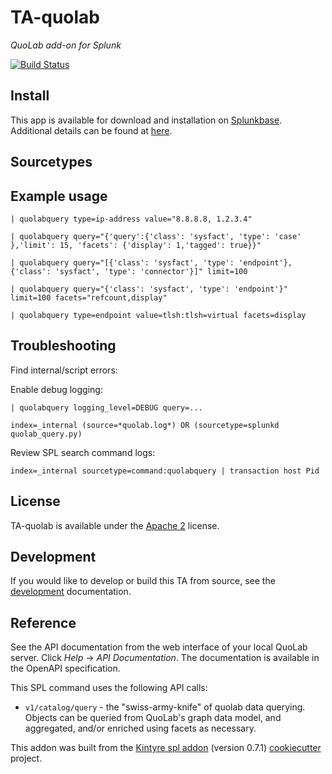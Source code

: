 # TA-quolab

_QuoLab add-on for Splunk_

[![Build Status](https://github.com/quolab/splunk-add-on/actions/workflows/build.yml/badge.svg)](https://github.com/quolab/splunk-add-on/actions)

## Install

This app is available for download and installation on [Splunkbase](https://splunkbase.splunk.com/apps/#/search/TA-quolab/).
Additional details can be found at [here](./.splunkbase/details.md).

## Sourcetypes

## Example usage

```
| quolabquery type=ip-address value="8.8.8.8, 1.2.3.4"

| quolabquery query="{'query':{'class': 'sysfact', 'type': 'case' },'limit': 15, 'facets': {'display': 1,'tagged': true}}"

| quolabquery query="[{'class': 'sysfact', 'type': 'endpoint'}, {'class': 'sysfact', 'type': 'connector'}]" limit=100

| quolabquery query="{'class': 'sysfact', 'type': 'endpoint'}" limit=100 facets="refcount,display"

| quolabquery type=endpoint value=tlsh:tlsh=virtual facets=display
```

## Troubleshooting

Find internal/script errors:

Enable debug logging:

```
| quolabquery logging_level=DEBUG query=...
```

```
index=_internal (source=*quolab.log*) OR (sourcetype=splunkd quolab_query.py)
```

Review SPL search command logs:

```
index=_internal sourcetype=command:quolabquery | transaction host Pid
```

## License

TA-quolab is available under the [Apache 2](https://www.apache.org/licenses/LICENSE-2.0) license.
## Development

If you would like to develop or build this TA from source, see the [development](./DEVELOPMENT.md) documentation.

## Reference

See the API documentation from the web interface of your local QuoLab server. Click _Help_ -> _API Documentation_. The documentation is available in the OpenAPI specification.

This SPL command uses the following API calls:

-   `v1/catalog/query` - the "swiss-army-knife" of quolab data querying. Objects can be queried from QuoLab's graph data model, and aggregated, and/or enriched using facets as necessary.

This addon was built from the [Kintyre spl addon](https://github.com/Kintyre/cypress_ta_spl) (version 0.7.1) [cookiecutter](https://github.com/audreyr/cookiecutter) project.
